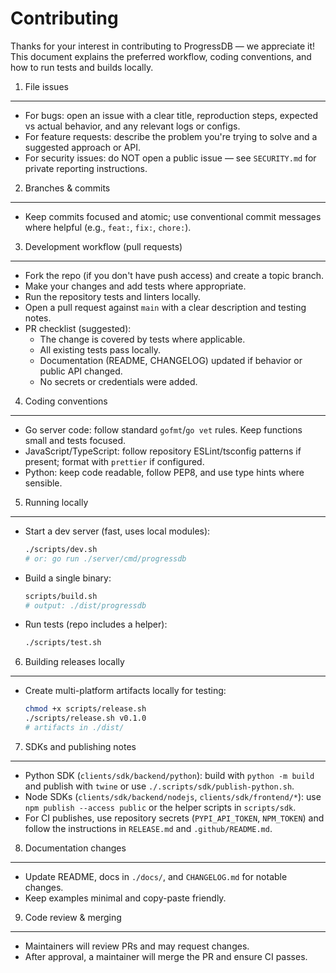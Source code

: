 # Contributing

Thanks for your interest in contributing to ProgressDB — we appreciate it! This document explains the preferred workflow, coding conventions, and how to run tests and builds locally.

1) File issues
----------------
- For bugs: open an issue with a clear title, reproduction steps, expected vs actual behavior, and any relevant logs or configs.
- For feature requests: describe the problem you're trying to solve and a suggested approach or API.
- For security issues: do NOT open a public issue — see `SECURITY.md` for private reporting instructions.

2) Branches & commits
-----------------------
- Keep commits focused and atomic; use conventional commit messages where helpful (e.g., `feat:`, `fix:`, `chore:`).

3) Development workflow (pull requests)
--------------------------------------
- Fork the repo (if you don't have push access) and create a topic branch.
- Make your changes and add tests where appropriate.
- Run the repository tests and linters locally.
- Open a pull request against `main` with a clear description and testing notes.
- PR checklist (suggested):
  - The change is covered by tests where applicable.
  - All existing tests pass locally.
  - Documentation (README, CHANGELOG) updated if behavior or public API changed.
  - No secrets or credentials were added.

4) Coding conventions
----------------------
- Go server code: follow standard `gofmt`/`go vet` rules. Keep functions small and tests focused.
- JavaScript/TypeScript: follow repository ESLint/tsconfig patterns if present; format with `prettier` if configured.
- Python: keep code readable, follow PEP8, and use type hints where sensible.

5) Running locally
-------------------
- Start a dev server (fast, uses local modules):

  ```sh
  ./scripts/dev.sh
  # or: go run ./server/cmd/progressdb
  ```

- Build a single binary:

  ```sh
  scripts/build.sh
  # output: ./dist/progressdb
  ```

- Run tests (repo includes a helper):

  ```sh
  ./scripts/test.sh
  ```

6) Building releases locally
----------------------------
- Create multi-platform artifacts locally for testing:

  ```sh
  chmod +x scripts/release.sh
  ./scripts/release.sh v0.1.0
  # artifacts in ./dist/
  ```

7) SDKs and publishing notes
----------------------------
- Python SDK (`clients/sdk/backend/python`): build with `python -m build` and publish with `twine` or use `./.scripts/sdk/publish-python.sh`.
- Node SDKs (`clients/sdk/backend/nodejs`, `clients/sdk/frontend/*`): use `npm publish --access public` or the helper scripts in `scripts/sdk`.
- For CI publishes, use repository secrets (`PYPI_API_TOKEN`, `NPM_TOKEN`) and follow the instructions in `RELEASE.md` and `.github/README.md`.

8) Documentation changes
------------------------
- Update README, docs in `./docs/`, and `CHANGELOG.md` for notable changes.
- Keep examples minimal and copy-paste friendly.

9) Code review & merging
-------------------------
- Maintainers will review PRs and may request changes.
- After approval, a maintainer will merge the PR and ensure CI passes.